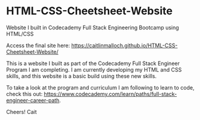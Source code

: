 # HTML-CSS-Cheetsheet-Website
Website I built in Codecademy Full Stack Engineering Bootcamp using HTML/CSS

Access the final site here: https://caitlinmalloch.github.io/HTML-CSS-Cheetsheet-Website/

This is a website I built as part of the Codecademy Full Stack Engineer Program I am completing. 
I am currently developing my HTML and CSS skills, and this website is a basic build using these new skills. 

To take a look at the program and curriculum I am following to learn to code, check this out: https://www.codecademy.com/learn/paths/full-stack-engineer-career-path.

Cheers!
Cait
